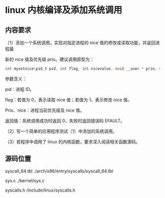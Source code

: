 # linux 内核编译及添加系统调用

## 内容要求

（1）添加一个系统调用，实现对指定进程的 nice 值的修改或读取功能，并返回进程最

新的 nice 值及优先级 prio。建议调用原型为：

```C
int mysetnice(pid_t pid, int flag, int nicevalue, void __user * prio, void __user * nice);
```

参数含义：

pid：进程 ID。

flag：若值为 0，表示读取 nice 值；若值为 1，表示修改 nice 值。

Prio、nice：进程当前优先级及 nice 值。

返回值：系统调用成功时返回 0，失败时返回错误码 EFAULT。

（2）写一个简单的应用程序测试（1）中添加的系统调用。

（3）若程序中调用了 linux 的内核函数，要求深入阅读相关函数源码。

## 源码位置

syscall_64.tbl 
./arch/x86/entry/syscalls/syscall_64.tbl

sys.c
./kernel/sys.c

syscalls.h
/include/linux/syscalls.h
